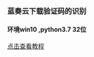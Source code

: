 ### 蓝奏云下载验证码的识别

#### 环境win10 ,python3.7 32位

[点击查看教程](https://www.52pojie.cn/forum.php?mod=viewthread&tid=1193925&page=1&extra=#pid32276107)
